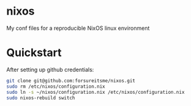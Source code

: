# nixos
My conf files for a reproducible NixOS linux environment

# Quickstart
After setting up github credentials:

```bash
git clone git@github.com:forsureitsme/nixos.git
sudo rm /etc/nixos/configuration.nix
sudo ln -s ~/nixos/configuration.nix /etc/nixos/configuration.nix
sudo nixos-rebuild switch
```
